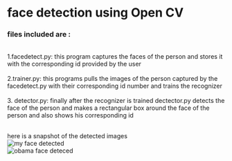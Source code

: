 # face detection using Open CV

<h3>files included are :</h3><br/>
<div>
1.facedetect.py:
  this program captures the faces of the person and stores it with the corresponding id provided by the user<br/>
</div>
<br/>
<div>
2.trainer.py:
  this programs pulls the images of the person captured by the facedetect.py with their corresponding id number and trains the recognizer
</div>
<br/>

<div>
3. detector.py:
  finally after the recognizer is trained dectector.py detects the face of the person and makes a rectangular box around the face of the person and also shows his corresponding id 
</div>
<br/>

here is a snapshot of the detected images 
<br/>
<img src="https://github.com/adibyte95/Face-Detection-using-OpenCV/blob/master/images/image1.png" alt="my face detected">
<br/>
<img src="https://github.com/adibyte95/Face-Detection-using-OpenCV/blob/master/images/obama.png" alt="obama face deteced ">
